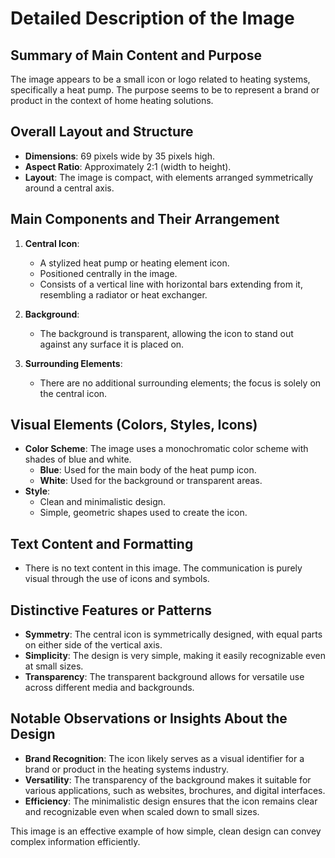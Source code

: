 # Detailed Description of the Image

## Summary of Main Content and Purpose
The image appears to be a small icon or logo related to heating systems, specifically a heat pump. The purpose seems to be to represent a brand or product in the context of home heating solutions.

## Overall Layout and Structure
- **Dimensions**: 69 pixels wide by 35 pixels high.
- **Aspect Ratio**: Approximately 2:1 (width to height).
- **Layout**: The image is compact, with elements arranged symmetrically around a central axis.

## Main Components and Their Arrangement
1. **Central Icon**:
   - A stylized heat pump or heating element icon.
   - Positioned centrally in the image.
   - Consists of a vertical line with horizontal bars extending from it, resembling a radiator or heat exchanger.

2. **Background**:
   - The background is transparent, allowing the icon to stand out against any surface it is placed on.

3. **Surrounding Elements**:
   - There are no additional surrounding elements; the focus is solely on the central icon.

## Visual Elements (Colors, Styles, Icons)
- **Color Scheme**: The image uses a monochromatic color scheme with shades of blue and white.
  - **Blue**: Used for the main body of the heat pump icon.
  - **White**: Used for the background or transparent areas.
- **Style**:
  - Clean and minimalistic design.
  - Simple, geometric shapes used to create the icon.

## Text Content and Formatting
- There is no text content in this image. The communication is purely visual through the use of icons and symbols.

## Distinctive Features or Patterns
- **Symmetry**: The central icon is symmetrically designed, with equal parts on either side of the vertical axis.
- **Simplicity**: The design is very simple, making it easily recognizable even at small sizes.
- **Transparency**: The transparent background allows for versatile use across different media and backgrounds.

## Notable Observations or Insights About the Design
- **Brand Recognition**: The icon likely serves as a visual identifier for a brand or product in the heating systems industry.
- **Versatility**: The transparency of the background makes it suitable for various applications, such as websites, brochures, and digital interfaces.
- **Efficiency**: The minimalistic design ensures that the icon remains clear and recognizable even when scaled down to small sizes.

This image is an effective example of how simple, clean design can convey complex information efficiently.